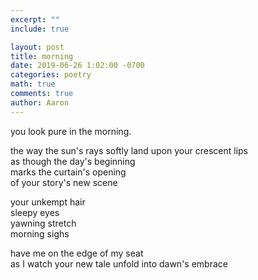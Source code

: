 ```yaml
---
excerpt: ""
include: true

layout: post
title: morning
date: 2019-06-26 1:02:00 -0700
categories: poetry
math: true
comments: true
author: Aaron
---
```



you look pure in the morning.  

the way the sun's rays softly land upon your crescent lips  
as though the day's beginning  
marks the curtain's opening  
of your story's new scene  

your unkempt hair  
sleepy eyes  
yawning stretch  
morning sighs  

have me on the edge of my seat  
as I watch your new tale unfold into dawn's embrace
